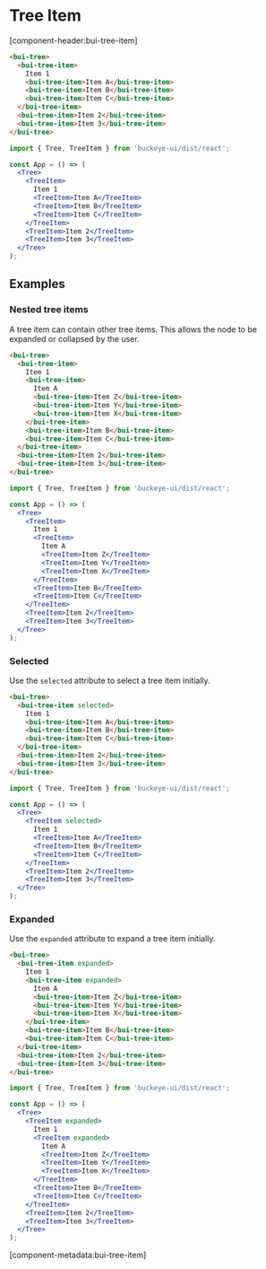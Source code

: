 # Tree Item

[component-header:bui-tree-item]

```html preview
<bui-tree>
  <bui-tree-item>
    Item 1
    <bui-tree-item>Item A</bui-tree-item>
    <bui-tree-item>Item B</bui-tree-item>
    <bui-tree-item>Item C</bui-tree-item>
  </bui-tree-item>
  <bui-tree-item>Item 2</bui-tree-item>
  <bui-tree-item>Item 3</bui-tree-item>
</bui-tree>
```

<!-- prettier-ignore -->
```jsx react
import { Tree, TreeItem } from 'buckeye-ui/dist/react';

const App = () => (
  <Tree>
    <TreeItem>
      Item 1
      <TreeItem>Item A</TreeItem>
      <TreeItem>Item B</TreeItem>
      <TreeItem>Item C</TreeItem>
    </TreeItem>
    <TreeItem>Item 2</TreeItem>
    <TreeItem>Item 3</TreeItem>
  </Tree>
);
```

## Examples

### Nested tree items

A tree item can contain other tree items. This allows the node to be expanded or collapsed by the user.

```html preview
<bui-tree>
  <bui-tree-item>
    Item 1
    <bui-tree-item>
      Item A
      <bui-tree-item>Item Z</bui-tree-item>
      <bui-tree-item>Item Y</bui-tree-item>
      <bui-tree-item>Item X</bui-tree-item>
    </bui-tree-item>
    <bui-tree-item>Item B</bui-tree-item>
    <bui-tree-item>Item C</bui-tree-item>
  </bui-tree-item>
  <bui-tree-item>Item 2</bui-tree-item>
  <bui-tree-item>Item 3</bui-tree-item>
</bui-tree>
```

<!-- prettier-ignore -->
```jsx react
import { Tree, TreeItem } from 'buckeye-ui/dist/react';

const App = () => (
  <Tree>
    <TreeItem>
      Item 1
      <TreeItem>
        Item A
        <TreeItem>Item Z</TreeItem>
        <TreeItem>Item Y</TreeItem>
        <TreeItem>Item X</TreeItem>
      </TreeItem>
      <TreeItem>Item B</TreeItem>
      <TreeItem>Item C</TreeItem>
    </TreeItem>
    <TreeItem>Item 2</TreeItem>
    <TreeItem>Item 3</TreeItem>
  </Tree>
);
```

### Selected

Use the `selected` attribute to select a tree item initially.

```html preview
<bui-tree>
  <bui-tree-item selected>
    Item 1
    <bui-tree-item>Item A</bui-tree-item>
    <bui-tree-item>Item B</bui-tree-item>
    <bui-tree-item>Item C</bui-tree-item>
  </bui-tree-item>
  <bui-tree-item>Item 2</bui-tree-item>
  <bui-tree-item>Item 3</bui-tree-item>
</bui-tree>
```

<!-- prettier-ignore -->
```jsx react
import { Tree, TreeItem } from 'buckeye-ui/dist/react';

const App = () => (
  <Tree>
    <TreeItem selected>
      Item 1
      <TreeItem>Item A</TreeItem>
      <TreeItem>Item B</TreeItem>
      <TreeItem>Item C</TreeItem>
    </TreeItem>
    <TreeItem>Item 2</TreeItem>
    <TreeItem>Item 3</TreeItem>
  </Tree>
);
```

### Expanded

Use the `expanded` attribute to expand a tree item initially.

```html preview
<bui-tree>
  <bui-tree-item expanded>
    Item 1
    <bui-tree-item expanded>
      Item A
      <bui-tree-item>Item Z</bui-tree-item>
      <bui-tree-item>Item Y</bui-tree-item>
      <bui-tree-item>Item X</bui-tree-item>
    </bui-tree-item>
    <bui-tree-item>Item B</bui-tree-item>
    <bui-tree-item>Item C</bui-tree-item>
  </bui-tree-item>
  <bui-tree-item>Item 2</bui-tree-item>
  <bui-tree-item>Item 3</bui-tree-item>
</bui-tree>
```

<!-- prettier-ignore -->
```jsx react
import { Tree, TreeItem } from 'buckeye-ui/dist/react';

const App = () => (
  <Tree>
    <TreeItem expanded>
      Item 1
      <TreeItem expanded>
        Item A
        <TreeItem>Item Z</TreeItem>
        <TreeItem>Item Y</TreeItem>
        <TreeItem>Item X</TreeItem>
      </TreeItem>
      <TreeItem>Item B</TreeItem>
      <TreeItem>Item C</TreeItem>
    </TreeItem>
    <TreeItem>Item 2</TreeItem>
    <TreeItem>Item 3</TreeItem>
  </Tree>
);
```

[component-metadata:bui-tree-item]
